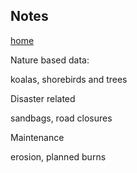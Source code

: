 ## Notes
[home](../README.md)

Nature based data:

koalas, shorebirds and trees

Disaster related

sandbags, road closures

Maintenance

erosion, planned burns

